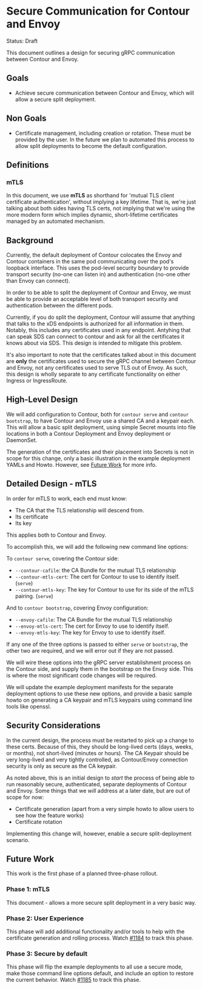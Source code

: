 # Secure Communication for Contour and Envoy

Status: Draft

This document outlines a design for securing gRPC communication between Contour and Envoy.

## Goals

- Achieve secure communication between Contour and Envoy, which will allow a secure split deployment.

## Non Goals

- Certificate management, including creation or rotation. These must be provided by the user. In the future we plan to automated this process to allow split deployments to become the default configuration.

## Definitions

### mTLS

In this document, we use **mTLS** as shorthand for 'mutual TLS client certificate authentication', without implying a key lifetime. That is, we're just talking about both sides having TLS certs, not implying that we're using the more modern form which implies dynamic, short-lifetime certificates managed by an automated mechanism.

## Background

Currently, the default deployment of Contour colocates the Envoy and Contour containers in the same pod communicating over the pod's loopback interface. This uses the pod-level security boundary to provide transport security (no-one can listen in) and authentication (no-one other than Envoy can connect).

In order to be able to split the deployment of Contour and Envoy, we must be able to provide an acceptable level of both transport security and authentication between the different pods.

Currently, if you do split the deployment, Contour will assume that anything that talks to the xDS endpoints is authorized for all information in them. Notably, this includes any certificates used in any endpoint. Antyhing that can speak SDS can connect to contour and ask for all the certificates it knows about via SDS. This design is intended to mitigate this problem.

It's also important to note that the certificates talked about in this document are **only** the certificates used to secure the gRPC channel between Contour and Envoy, not any certificates used to serve TLS out of Envoy. As such, this design is wholly separate to any certificate functionality on either Ingress or IngressRoute.

## High-Level Design

We will add configuration to Contour, both for `contour serve` and `contour bootstrap`, to have Contour and Envoy use a shared CA and a keypair each. This will allow a basic split deployment, using simple Secret mounts into file locations in both a Contour Deployment and Envoy deployment or DaemonSet.

The generation of the certificates and their placement into Secrets is not in scope for this change, only a basic illustration in the example deployment YAMLs and Howto. However, see [Future Work](#future-work) for more info.

## Detailed Design - mTLS

In order for mTLS to work, each end must know:
- The CA that the TLS relationship will descend from.
- Its certificate
- Its key

This applies both to Contour and Envoy.

To accomplish this, we will add the following new command line options:

To `contour serve`, covering the Contour side:
- `--contour-cafile`: the CA Bundle for the mutual TLS relationship
- `--contour-mtls-cert`: The cert for Contour to use to identify itself. (`serve`)
- `--contour-mtls-key`: The key for Contour to use for its side of the mTLS pairing. (`serve`)

And to `contour bootstrap`, covering Envoy configuration:
- `--envoy-cafile`: The CA Bundle for the mutual TLS relationship
- `--envoy-mtls-cert`: The cert for Envoy to use to identify itself.
- `--envoy-mtls-key`: The key for Envoy to use to identify itself.

If any one of the three options is passed to either `serve` or `bootstrap`, the other two are required, and we will error out if they are not passed.

We will wire these options into the gRPC server establishment process on the Contour side, and supply them in the bootstrap on the Envoy side. This is where the most significant code changes will be required.

We will update the example deployment manifests for the separate deployment options to use these new options, and provide a basic sample howto on generating a CA keypair and mTLS keypairs using command line tools like openssl.

## Security Considerations

In the current design, the process must be restarted to pick up a change to these certs. Because of this, they should be long-lived certs (days, weeks, or months), not short-lived (minutes or hours). The CA Keypair should be very long-lived and very tightly controlled, as Contour/Envoy connection security is only as secure as the CA keypair.

As noted above, this is an initial design to *start* the process of being able to run reasonably secure, authenticated, separate deployments of Contour and Envoy. Some things that we *will* address at a later date, but are out of scope for now:

- Certificate generation (apart from a very simple howto to allow users to see how the feature works)
- Certificate rotation

Implementing this change will, however, enable a secure split-deployment scenario.

## Future Work

This work is the first phase of a planned three-phase rollout.

### Phase 1: mTLS

This document - allows a more secure split deployment in a very basic way.

### Phase 2: User Experience

This phase will add additional functionality and/or tools to help with the certificate generation and rolling process. Watch [#1184][1] to track this phase.

### Phase 3: Secure by default

This phase will flip the example deployments to all use a secure mode, make those command line options default, and include an option to restore the current behavior. Watch [#1185][2] to track this phase.


[1]: https://github.com/heptio/contour/issues/1184
[2]: https://github.com/heptio/contour/issues/1185